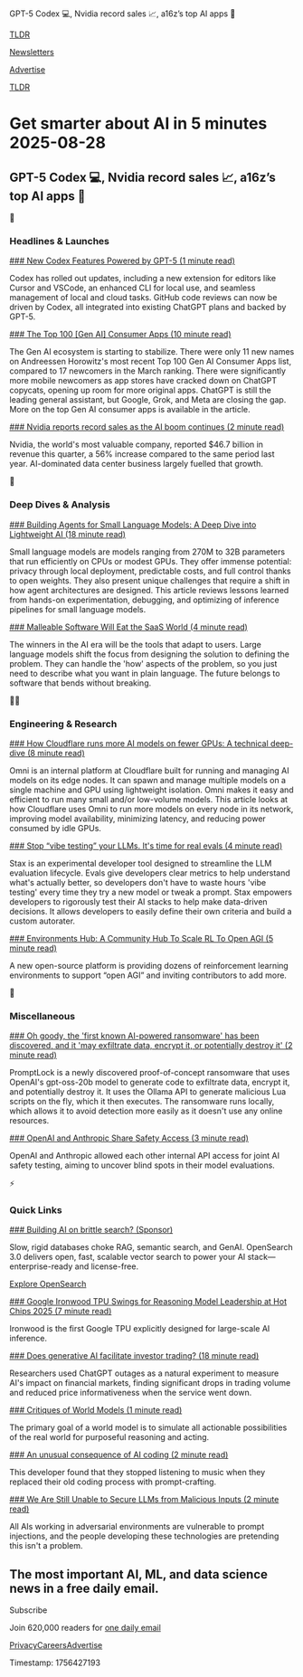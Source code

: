 GPT-5 Codex 💻, Nvidia record sales 📈, a16z’s top AI apps 🤖

[TLDR](/)

[Newsletters](/newsletters)

[Advertise](https://advertise.tldr.tech/)

[TLDR](/)

# Get smarter about AI in 5 minutes 2025-08-28

## GPT-5 Codex 💻, Nvidia record sales 📈, a16z’s top AI apps 🤖

🚀

### Headlines & Launches

[### New Codex Features Powered by GPT-5 (1 minute read)](https://www.linkedin.com/posts/kevinweil_we-launched-a-host-of-great-features-in-activity-7366620300613984256-Ebtq?utm_source=tldrai)

Codex has rolled out updates, including a new extension for editors like Cursor and VSCode, an enhanced CLI for local use, and seamless management of local and cloud tasks. GitHub code reviews can now be driven by Codex, all integrated into existing ChatGPT plans and backed by GPT-5.

[### The Top 100 [Gen AI] Consumer Apps (10 minute read)](https://a16z.com/100-gen-ai-apps-5/?utm_source=tldrai)

The Gen AI ecosystem is starting to stabilize. There were only 11 new names on Andreessen Horowitz's most recent Top 100 Gen AI Consumer Apps list, compared to 17 newcomers in the March ranking. There were significantly more mobile newcomers as app stores have cracked down on ChatGPT copycats, opening up room for more original apps. ChatGPT is still the leading general assistant, but Google, Grok, and Meta are closing the gap. More on the top Gen AI consumer apps is available in the article.

[### Nvidia reports record sales as the AI boom continues (2 minute read)](https://techcrunch.com/2025/08/27/nvidia-reports-record-sales-as-the-ai-boom-continues/?utm_source=tldrai)

Nvidia, the world's most valuable company, reported $46.7 billion in revenue this quarter, a 56% increase compared to the same period last year. AI-dominated data center business largely fuelled that growth.

🧠

### Deep Dives & Analysis

[### Building Agents for Small Language Models: A Deep Dive into Lightweight AI (18 minute read)](https://www.msuiche.com/posts/building-agents-for-small-language-models-a-deep-dive-into-lightweight-ai/?utm_source=tldrai)

Small language models are models ranging from 270M to 32B parameters that run efficiently on CPUs or modest GPUs. They offer immense potential: privacy through local deployment, predictable costs, and full control thanks to open weights. They also present unique challenges that require a shift in how agent architectures are designed. This article reviews lessons learned from hands-on experimentation, debugging, and optimizing of inference pipelines for small language models.

[### Malleable Software Will Eat the SaaS World (4 minute read)](https://www.mdubakov.me/malleable-software-will-eat-the-saas-world/?utm_source=tldrai)

The winners in the AI era will be the tools that adapt to users. Large language models shift the focus from designing the solution to defining the problem. They can handle the 'how' aspects of the problem, so you just need to describe what you want in plain language. The future belongs to software that bends without breaking.

👨‍💻

### Engineering & Research

[### How Cloudflare runs more AI models on fewer GPUs: A technical deep-dive (8 minute read)](https://blog.cloudflare.com/how-cloudflare-runs-more-ai-models-on-fewer-gpus/?utm_source=tldrai)

Omni is an internal platform at Cloudflare built for running and managing AI models on its edge nodes. It can spawn and manage multiple models on a single machine and GPU using lightweight isolation. Omni makes it easy and efficient to run many small and/or low-volume models. This article looks at how Cloudflare uses Omni to run more models on every node in its network, improving model availability, minimizing latency, and reducing power consumed by idle GPUs.

[### Stop “vibe testing” your LLMs. It's time for real evals (4 minute read)](https://developers.googleblog.com/en/streamline-llm-evaluation-with-stax/?utm_source=tldrai)

Stax is an experimental developer tool designed to streamline the LLM evaluation lifecycle. Evals give developers clear metrics to help understand what's actually better, so developers don't have to waste hours 'vibe testing' every time they try a new model or tweak a prompt. Stax empowers developers to rigorously test their AI stacks to help make data-driven decisions. It allows developers to easily define their own criteria and build a custom autorater.

[### Environments Hub: A Community Hub To Scale RL To Open AGI (5 minute read)](https://www.primeintellect.ai/blog/environments?utm_source=tldrai)

A new open-source platform is providing dozens of reinforcement learning environments to support “open AGI” and inviting contributors to add more.

🎁

### Miscellaneous

[### Oh goody, the 'first known AI-powered ransomware' has been discovered, and it 'may exfiltrate data, encrypt it, or potentially destroy it' (2 minute read)](https://www.pcgamer.com/software/ai/oh-goody-the-first-known-ai-powered-ransomware-has-been-discovered-and-it-may-exfiltrate-data-encrypt-it-or-potentially-destroy-it/?utm_source=tldrai)

PromptLock is a newly discovered proof-of-concept ransomware that uses OpenAI's gpt-oss-20b model to generate code to exfiltrate data, encrypt it, and potentially destroy it. It uses the Ollama API to generate malicious Lua scripts on the fly, which it then executes. The ransomware runs locally, which allows it to avoid detection more easily as it doesn't use any online resources.

[### OpenAI and Anthropic Share Safety Access (3 minute read)](https://techcrunch.com/2025/08/27/openai-co-founder-calls-for-ai-labs-to-safety-test-rival-models/?utm_source=tldrai)

OpenAI and Anthropic allowed each other internal API access for joint AI safety testing, aiming to uncover blind spots in their model evaluations.

⚡️

### Quick Links

[### Building AI on brittle search? (Sponsor)](https://hubs.la/Q03DMpWR0?utm_source=tldrai)

Slow, rigid databases choke RAG, semantic search, and GenAI. OpenSearch 3.0 delivers open, fast, scalable vector search to power your AI stack—enterprise-ready and license-free.

[Explore OpenSearch](https://hubs.la/Q03DMpWR0)

[### Google Ironwood TPU Swings for Reasoning Model Leadership at Hot Chips 2025 (7 minute read)](https://www.servethehome.com/google-ironwood-tpu-swings-for-reasoning-model-leadership-at-hot-chips-2025/?utm_source=tldrai)

Ironwood is the first Google TPU explicitly designed for large-scale AI inference.

[### Does generative AI facilitate investor trading? (18 minute read)](https://www.sciencedirect.com/science/article/pii/S0165410125000576?utm_source=tldrai)

Researchers used ChatGPT outages as a natural experiment to measure AI's impact on financial markets, finding significant drops in trading volume and reduced price informativeness when the service went down.

[### Critiques of World Models (1 minute read)](https://arxiv.org/abs/2507.05169?utm_source=tldrai)

The primary goal of a world model is to simulate all actionable possibilities of the real world for purposeful reasoning and acting.

[### An unusual consequence of AI coding (2 minute read)](https://www.praf.me/ai-coding?utm_source=tldrai)

This developer found that they stopped listening to music when they replaced their old coding process with prompt-crafting.

[### We Are Still Unable to Secure LLMs from Malicious Inputs (2 minute read)](https://www.schneier.com/blog/archives/2025/08/we-are-still-unable-to-secure-llms-from-malicious-inputs.html?utm_source=tldrai)

All AIs working in adversarial environments are vulnerable to prompt injections, and the people developing these technologies are pretending this isn't a problem.

## The most important AI, ML, and data science news in a free daily email.

Subscribe

Join 620,000 readers for [one daily email](/api/latest/ai)

[Privacy](/privacy)[Careers](https://jobs.ashbyhq.com/tldr.tech)[Advertise](/ai/advertise)

Timestamp: 1756427193